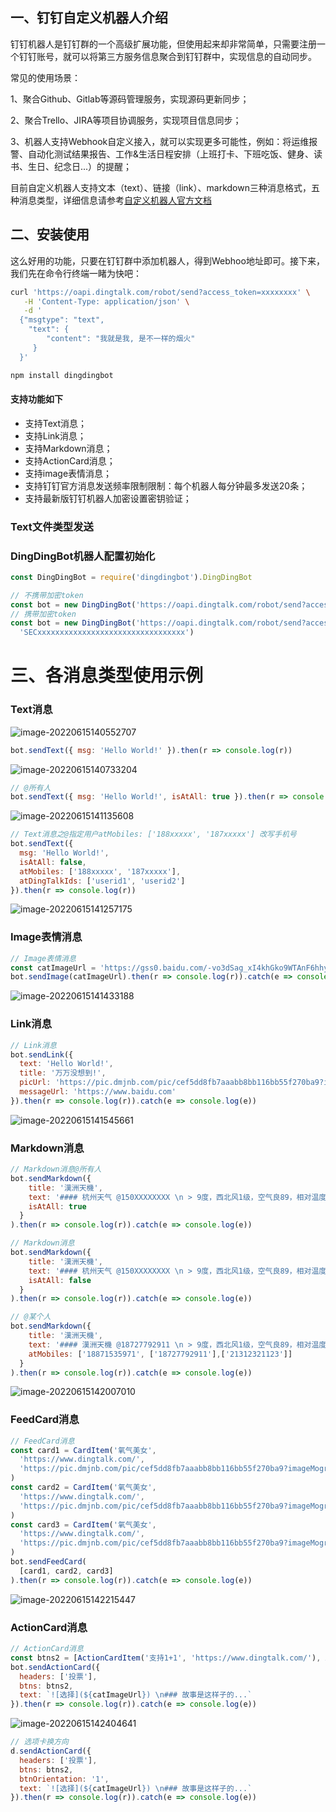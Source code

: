 ## 一、钉钉自定义机器人介绍

钉钉机器人是钉钉群的一个高级扩展功能，但使用起来却非常简单，只需要注册一个钉钉账号，就可以将第三方服务信息聚合到钉钉群中，实现信息的自动同步。

常见的使用场景：

1、聚合Github、Gitlab等源码管理服务，实现源码更新同步；

2、聚合Trello、JIRA等项目协调服务，实现项目信息同步；

3、机器人支持Webhook自定义接入，就可以实现更多可能性，例如：将运维报警、自动化测试结果报告、工作&生活日程安排（上班打卡、下班吃饭、健身、读书、生日、纪念日...）的提醒；

目前自定义机器人支持文本（text）、链接（link）、markdown三种消息格式，五种消息类型，详细信息请参考[自定义机器人官方文档](https://ding-doc.dingtalk.com/doc#/serverapi2/qf2nxq)

## 二、安装使用

这么好用的功能，只要在钉钉群中添加机器人，得到Webhoo地址即可。接下来，我们先在命令行终端一睹为快吧：

```bash
curl 'https://oapi.dingtalk.com/robot/send?access_token=xxxxxxxx' \
   -H 'Content-Type: application/json' \
   -d '
  {"msgtype": "text",
    "text": {
        "content": "我就是我, 是不一样的烟火"
     }
  }'
```

```bash
npm install dingdingbot
```

#### 支持功能如下

-   支持Text消息；
-   支持Link消息；
-   支持Markdown消息；
-   支持ActionCard消息；
-   支持image表情消息；
-   支持钉钉官方消息发送频率限制限制：每个机器人每分钟最多发送20条；
-   支持最新版钉钉机器人加密设置密钥验证；

### Text文件类型发送

### DingDingBot机器人配置初始化

```javascript
const DingDingBot = require('dingdingbot').DingDingBot

// 不携带加密token
const bot = new DingDingBot('https://oapi.dingtalk.com/robot/send?access_token=eed4cxxxxxxxxxxxxxxxxxxxxxxxxxxxxxxxxxxxxxxxxxx')
// 携带加密token
const bot = new DingDingBot('https://oapi.dingtalk.com/robot/send?access_token=eed4cxxxxxxxxxxxxxxxxxxxxxxxxxxxxxxxxxxxxxxxxxx',
  'SECxxxxxxxxxxxxxxxxxxxxxxxxxxxxxxxxx')
```

# 三、各消息类型使用示例

### Text消息

![image-20220615140552707](https://typora-1300715298.cos.ap-shanghai.myqcloud.com/image-20220615140552707.png)

```javascript
bot.sendText({ msg: 'Hello World!' }).then(r => console.log(r))
```
![image-20220615140733204](https://typora-1300715298.cos.ap-shanghai.myqcloud.com/image-20220615140733204.png)

```javascript
// @所有人
bot.sendText({ msg: 'Hello World!', isAtAll: true }).then(r => console.log(r))

```

![image-20220615141135608](https://typora-1300715298.cos.ap-shanghai.myqcloud.com/image-20220615141135608.png)



```javascript
// Text消息之@指定用户atMobiles: ['188xxxxx', '187xxxxx'] 改写手机号
bot.sendText({
  msg: 'Hello World!',
  isAtAll: false,
  atMobiles: ['188xxxxx', '187xxxxx'],
  atDingTalkIds: ['userid1', 'userid2']
}).then(r => console.log(r))
```



![image-20220615141257175](https://typora-1300715298.cos.ap-shanghai.myqcloud.com/image-20220615141257175.png)

### Image表情消息

```javascript
// Image表情消息
const catImageUrl = 'https://gss0.baidu.com/-vo3dSag_xI4khGko9WTAnF6hhy/zhidao/pic/item/18d8bc3eb13533facf73c7a1a9d3fd1f40345b73.jpg'
bot.sendImage(catImageUrl).then(r => console.log(r)).catch(e => console.log(e))
```

![image-20220615141433188](https://typora-1300715298.cos.ap-shanghai.myqcloud.com/image-20220615141433188.png)

### Link消息

```javascript
// Link消息
bot.sendLink({
  text: 'Hello World!',
  title: '万万没想到!',
  picUrl: 'https://pic.dmjnb.com/pic/cef5dd8fb7aaabb8bb116bb55f270ba9?imageMogr2/thumbnail/x380/quality/90!',
  messageUrl: 'https://www.baidu.com'
}).then(r => console.log(r)).catch(e => console.log(e))

```

![image-20220615141545661](https://typora-1300715298.cos.ap-shanghai.myqcloud.com/image-20220615141545661.png)

###  Markdown消息

```javascript
// Markdown消息@所有人
bot.sendMarkdown({
    title: '漢洲天機',
    text: '#### 杭州天气 @150XXXXXXXX \n > 9度，西北风1级，空气良89，相对温度73%\n > ![screenshot](https://img.alicdn.com/tfs/TB1NwmBEL9TBuNjy1zbXXXpepXa-2400-1218.png)\n > ###### 10点20分发布 [天气](https://www.dingtalk.com) \n',
    isAtAll: true
  }
).then(r => console.log(r)).catch(e => console.log(e))

// Markdown消息
bot.sendMarkdown({
    title: '漢洲天機',
    text: '#### 杭州天气 @150XXXXXXXX \n > 9度，西北风1级，空气良89，相对温度73%\n > ![screenshot](https://img.alicdn.com/tfs/TB1NwmBEL9TBuNjy1zbXXXpepXa-2400-1218.png)\n > ###### 10点20分发布 [天气](https://www.dingtalk.com) \n',
    isAtAll: false
  }
).then(r => console.log(r)).catch(e => console.log(e))

// @某个人
bot.sendMarkdown({
    title: '漢洲天機',
    text: '#### 漢洲天機 @18727792911 \n > 9度，西北风1级，空气良89，相对温度73%\n > ![screenshot](https://img.alicdn.com/tfs/TB1NwmBEL9TBuNjy1zbXXXpepXa-2400-1218.png)\n > ###### 10点20分发布 [天气](https://www.dingtalk.com) \n',
    atMobiles: ['18871535971', ['18727792911'],['21312321123']]
  }
).then(r => console.log(r)).catch(e => console.log(e))
```

![image-20220615142007010](https://typora-1300715298.cos.ap-shanghai.myqcloud.com/image-20220615142007010.png)



### FeedCard消息

```javascript
// FeedCard消息
const card1 = CardItem('氧气美女',
  'https://www.dingtalk.com/',
  'https://pic.dmjnb.com/pic/cef5dd8fb7aaabb8bb116bb55f270ba9?imageMogr2/thumbnail/x380/quality/90'
)
const card2 = CardItem('氧气美女',
  'https://www.dingtalk.com/',
  'https://pic.dmjnb.com/pic/cef5dd8fb7aaabb8bb116bb55f270ba9?imageMogr2/thumbnail/x380/quality/90'
)
const card3 = CardItem('氧气美女',
  'https://www.dingtalk.com/',
  'https://pic.dmjnb.com/pic/cef5dd8fb7aaabb8bb116bb55f270ba9?imageMogr2/thumbnail/x380/quality/90'
)
bot.sendFeedCard(
  [card1, card2, card3]
).then(r => console.log(r)).catch(e => console.log(e))
```

![image-20220615142215447](https://typora-1300715298.cos.ap-shanghai.myqcloud.com/image-20220615142215447.png)

### ActionCard消息

```javascript
// ActionCard消息
const btns2 = [ActionCardItem('支持1+1', 'https://www.dingtalk.com/'), ActionCardItem('反对2+2', 'https://www.dingtalk.com/')]
bot.sendActionCard({
  headers: ['投票'],
  btns: btns2,
  text: `![选择](${catImageUrl}) \n### 故事是这样子的...`
}).then(r => console.log(r)).catch(e => console.log(e))
```

![image-20220615142404641](https://typora-1300715298.cos.ap-shanghai.myqcloud.com/image-20220615142404641.png)

```javascript
// 选项卡换方向
d.sendActionCard({
  headers: ['投票'],
  btns: btns2,
  btnOrientation: '1',
  text: `![选择](${catImageUrl}) \n### 故事是这样子的...`
}).then(r => console.log(r)).catch(e => console.log(e))
```



## 
